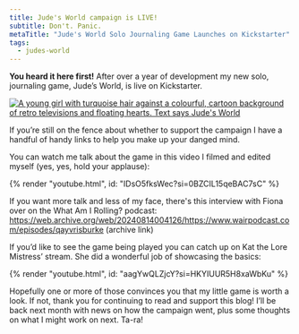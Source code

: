 ```yaml
---
title: Jude's World campaign is LIVE!
subtitle: Don't. Panic.
metaTitle: "Jude's World Solo Journaling Game Launches on Kickstarter"
tags:
  - judes-world
---
```


<p>
    <b>You heard it here first!</b> After over a year of development my new solo, journaling game, Jude’s World, is live on Kickstarter.
</p>
<a href="https://www.kickstarter.com/projects/buttonkin/judes-world" target="_blank">
    <img src="/assets/images/newsletter/judes_world_ks.png" alt="A young girl with turquoise hair against a colourful, cartoon background of retro televisions and floating hearts. Text says Jude's World">
</a>
<p>
    If you’re still on the fence about whether to support the campaign I have a handful of handy links to help you make up your danged mind.
</p><p>
    You can watch me talk about the game in this video I filmed and edited myself (yes, yes, hold your applause):
</p>

{% render "youtube.html", id: "IDsO5fksWec?si=0BZCIL15qeBAC7sC" %}

<p>
    If you want more talk and less of my face, there's this interview with Fiona over on the What Am I Rolling? podcast: <a href="https://web.archive.org/web/20240814004126/https://www.wairpodcast.com/episodes/qayvrisburke" target="_blank">https://web.archive.org/web/20240814004126/https://www.wairpodcast.com/episodes/qayvrisburke</a> (archive link)
</p><p>
    If you’d like to see the game being played you can catch up on Kat the Lore Mistress’ stream. She did a wonderful job of showcasing the basics:
</p>

{% render "youtube.html", id: "aagYwQLZjcY?si=HKYIUUR5H8xaWbKu" %}

<p>
    Hopefully one or more of those convinces you that my little game is worth a look. If not, thank you for continuing to read and support this blog! I’ll be back next month with news on how the campaign went, plus some thoughts on what I might work on next. Ta-ra!
</p>
